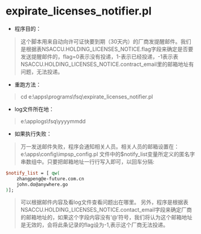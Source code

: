 # expirate_licenses_notifier.pl
- 程序目的：
> 这个脚本用来自动向许可证快要到期（30天内）的厂商发提醒邮件。我们是根据表NSACCU.HOLDING_LICENSES_NOTICE.flag字段来确定是否要发送提醒邮件的，flag=0表示没有投递，1-表示已经投递，-1表示表NSACCU.HOLDING_LICENSES_NOTICE.contract_email里的邮箱地址有问题，无法投递。

- 重跑方法：
> cd e:\apps\programs\fsq\expirate_licenses_notifier.pl

- log文件所在地：
> e:\applogs\fsq\yyyymmdd

- 如果执行失败：
> 万一发送邮件失败，程序会通知相关人员。相关人员的邮箱设置在：
> e:\apps\config\impsp_config.pl 文件中的$notify_list变量所定义的匿名字串数组中。只要把邮箱地址一行行写入即可，以回车分隔:
```perl
$notify_list = [ qw(
    zhangpeng@e-future.com.cn
    john.do@anywhere.go
)];
```

> 可以根据邮件内容及看log文件查看问题出在哪里。
> 另外，程序是根据表NSACCU.HOLDING_LICENSES_NOTICE.contact_email字段来确定厂商的邮箱地址的，如果这个字段内容没有‘@’符号，我们将认为这个邮箱地址是无效的，会将此条记录的flag设为-1,表示这个厂商无法投递。

  
